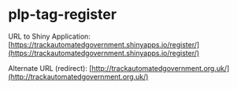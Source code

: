 # plp-tag-register

URL to Shiny Application:
[https://trackautomatedgovernment.shinyapps.io/register/](https://trackautomatedgovernment.shinyapps.io/register/)

Alternate URL (redirect):
[http://trackautomatedgovernment.org.uk/](http://trackautomatedgovernment.org.uk/)
